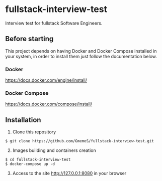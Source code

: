 # fullstack-interview-test
Interview test for fullstack Software Engineers.

## Before starting
This project depends on having Docker and Docker Compose installed in your system, in order to install them just follow the documentation below.

### Docker
https://docs.docker.com/engine/install/

### Docker Compose
https://docs.docker.com/compose/install/

## Installation

1. Clone this repository
```
$ git clone https://github.com/GmemoS/fullstack-interview-test.git
```

2. Images building and containers creation
```
$ cd fullstack-interview-test
$ docker-compose up -d
```

3. Access to the site http://127.0.0.1:8080 in your browser
